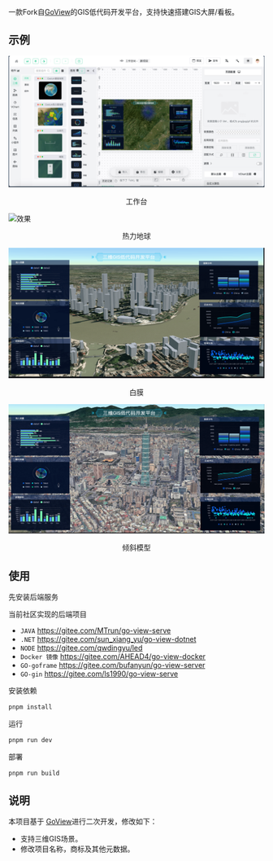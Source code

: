 
一款Fork自[GoView](https://gitee.com/dromara/go-view)的GIS低代码开发平台，支持快速搭建GIS大屏/看板。

## 示例

![工作台](./readme/design.png)

<center>工作台</center>



![效果](./readme/preview.gif)

<center>热力地球</center>



![效果](./readme/白膜.png)

<center>白膜</center>



![倾斜模型](./readme/3dtiles.png)

<center>倾斜模型</center>



## 使用

先安装后端服务

当前社区实现的后端项目

- `JAVA` https://gitee.com/MTrun/go-view-serve
- `.NET` https://gitee.com/sun_xiang_yu/go-view-dotnet
- `NODE` https://gitee.com/qwdingyu/led
- `Docker 镜像` https://gitee.com/AHEAD4/go-view-docker
- `GO-goframe` https://gitee.com/bufanyun/go-view-server
- `GO-gin` https://gitee.com/ls1990/go-view-serve



安装依赖

```bash
pnpm install
```

运行

```bash
pnpm run dev 
```

部署

```bash
pnpm run build
```





## 说明

本项目基于 [GoView](httphttps://gitee.com/dromara/go-view)进行二次开发，修改如下：

- 支持三维GIS场景。
- 修改项目名称，商标及其他元数据。


